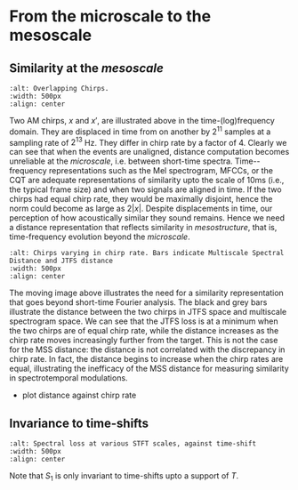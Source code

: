 From the microscale to the mesoscale
====================================

Similarity at the _mesoscale_
--------------------------------
```{image} /assets/figures/dtfa/overlap_chirps.png
:alt: Overlapping Chirps.
:width: 500px
:align: center
```
Two AM chirps, $x$ and $x'$, are illustrated above in the time-(log)frequency domain.
They are displaced in time from on another by $2^{11}$ samples at a sampling rate of $2^{13}$ Hz. 
They differ in chirp rate by a factor of 4. 
Clearly we can see that when the events are unaligned, distance computation becomes unreliable at the _microscale_, i.e. between short-time spectra. 
Time--frequency representations such as the Mel spectrogram, MFCCs, or the CQT are adequate representations of similarity upto the scale of 10ms (i.e., the typical frame size) and when two signals are aligned in time.
If the two chirps had equal chirp rate, they would be maximally disjoint, hence the norm could become as large as $2|x|$.
Despite displacements in time, our perception of how acoustically similar they sound remains. 
Hence we need a distance representation that reflects similarity in _mesostructure_, that is, time-frequency evolution beyond the _microscale_.

<!-- ![C-3PO_droid](/assets/figures/dtfa/chirps.gif) -->
```{image} /assets/figures/dtfa/chirps.gif
:alt: Chirps varying in chirp rate. Bars indicate Multiscale Spectral Distance and JTFS distance
:width: 500px
:align: center
```
The moving image above illustrates the need for a similarity representation that goes beyond short-time Fourier analysis. 
The black and grey bars illustrate the distance between the two chirps in JTFS space and multiscale spectrogram space.
We can see that the JTFS loss is at a minimum when the two chirps are of equal chirp rate, while the distance increases as the chirp rate moves increasingly further from the target.
This is not the case for the MSS distance: the distance is not correlated with the discrepancy in chirp rate. 
In fact, the distance begins to increase when the chirp rates are equal, illustrating the inefficacy of the MSS distance for measuring similarity in spectrotemporal modulations.

- plot distance against chirp rate

Invariance to time-shifts
----------------------------

```{image} /assets/figures/dtfa/mss_timeshifts.png
:alt: Spectral loss at various STFT scales, against time-shift
:width: 500px
:align: center
```

Note that $S_1$ is only invariant to time-shifts upto a support of $T$. 